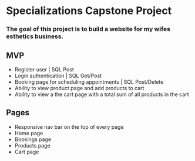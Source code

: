 # Specializations Capstone Project

### The goal of this project is to build a website for my wifes esthetics business.

## MVP
- Register user | SQL Post
- Login authentication | SQL Get/Post
- Booking page for scheduling appointments | SQL Post/Delete 
- Ability to view product page and add products to cart
- Ability to view a the cart page with a total sum of all products in the cart

## Pages
- Responsive nav bar on the top of every page
- Home page
- Bookings page
- Products page
- Cart page
